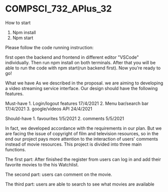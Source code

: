 # COMPSCI_732_APlus_32

How to start

1.	 Npm install
2.	 Npm start

Please follow the code running instruction:

first open the backend and frontend in different editor "VSCode" individually.
Then run npm install on both terminals.
After that you will be able to run the code with npm start(run backend first).
Now you’re ready to go!

What we have
As we described in the proposal. we are aiming to developing a video streaming service interface.  Our design should have the following features. 

Must-have	1.	Login/logout features	17/4/2021
	        2.	Menu bar/search bar	17/4/2021
	        3.	google/videos API	24/4/2021

Should-have	1.	favourites	1/5/2021
	        2.	comments	5/5/2021

In fact, we developed accordance with the requirements in our plan. But we are facing the issue of copyright of film and television resources, so in the end our project pays more attention to the interaction of users' comments instead of movie resources. This project is divided into three main functions. 

The first part: After finished the register from users can log in and add their favorite movies to the his Watchlist.  

The second part:  users can comment on the movie. 

The third part: users are able to search to see what movies are available

